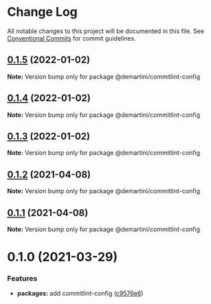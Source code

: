 # Change Log

All notable changes to this project will be documented in this file.
See [Conventional Commits](https://conventionalcommits.org) for commit guidelines.

## [0.1.5](https://github.com/demartini/base-configs/compare/@demartini/commitlint-config@0.1.4...@demartini/commitlint-config@0.1.5) (2022-01-02)

**Note:** Version bump only for package @demartini/commitlint-config





## [0.1.4](https://github.com/demartini/base-configs/compare/@demartini/commitlint-config@0.1.3...@demartini/commitlint-config@0.1.4) (2022-01-02)

**Note:** Version bump only for package @demartini/commitlint-config





## [0.1.3](https://github.com/demartini/base-configs/compare/@demartini/commitlint-config@0.1.2...@demartini/commitlint-config@0.1.3) (2022-01-02)

**Note:** Version bump only for package @demartini/commitlint-config





## [0.1.2](https://github.com/demartini/base-configs/compare/@demartini/commitlint-config@0.1.1...@demartini/commitlint-config@0.1.2) (2021-04-08)

**Note:** Version bump only for package @demartini/commitlint-config





## [0.1.1](https://github.com/demartini/base-configs/compare/@demartini/commitlint-config@0.1.0...@demartini/commitlint-config@0.1.1) (2021-04-08)

**Note:** Version bump only for package @demartini/commitlint-config





# 0.1.0 (2021-03-29)


### Features

* **packages:** add commitlint-config ([c9576e6](https://github.com/demartini/base-configs/commit/c9576e64d6ce55d75030bb42a5382ed3e95d7797))
